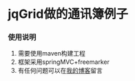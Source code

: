 # jqGrid做的通讯簿例子

### 使用说明

  1. 需要使用maven构建工程
  2. 框架采用springMVC+freemarker
  3. 有任何问题可以在[我的博客](http://www.87tu.me)留言


